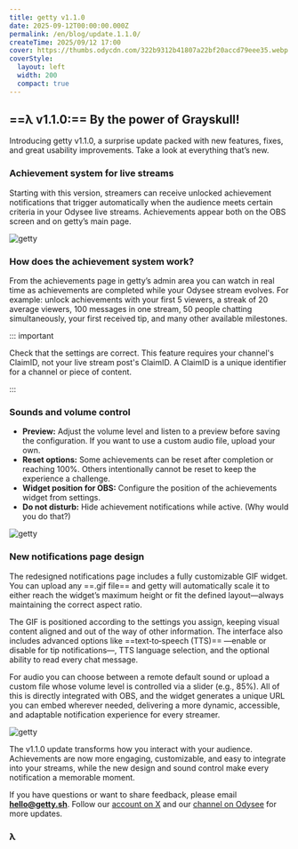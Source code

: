 ```yaml
---
title: getty v1.1.0
date: 2025-09-12T00:00:00.000Z
permalink: /en/blog/update.1.1.0/
createTime: 2025/09/12 17:00
cover: https://thumbs.odycdn.com/322b9312b41807a22bf20accd79eee35.webp
coverStyle:
  layout: left
  width: 200
  compact: true
---
```


## ==λ v1.1.0:== By the power of Grayskull!

Introducing getty v1.1.0, a surprise update packed with new features, fixes, and great usability improvements. Take a look at everything that’s new.

### Achievement system for live streams

Starting with this version, streamers can receive unlocked achievement notifications that trigger automatically when the audience meets certain criteria in your Odysee live streams. Achievements appear both on the OBS screen and on getty’s main page.

![getty](https://thumbs.odycdn.com/e69370a4bc0e536d87e9765d4fc3abb8.webp)

### How does the achievement system work?

From the achievements page in getty’s admin area you can watch in real time as achievements are completed while your Odysee stream evolves. For example: unlock achievements with your first 5 viewers, a streak of 20 average viewers, 100 messages in one stream, 50 people chatting simultaneously, your first received tip, and many other available milestones.

::: important

Check that the settings are correct. This feature requires your channel's ClaimID, not your live stream post's ClaimID. A ClaimID is a unique identifier for a channel or piece of content.

:::

### Sounds and volume control

- **Preview:** Adjust the volume level and listen to a preview before saving the configuration. If you want to use a custom audio file, upload your own.
- **Reset options:** Some achievements can be reset after completion or reaching 100%. Others intentionally cannot be reset to keep the experience a challenge.
- **Widget position for OBS:** Configure the position of the achievements widget from settings.
- **Do not disturb:** Hide achievement notifications while active. (Why would you do that?)

![getty](https://thumbs.odycdn.com/6f7d377e2b727d2aa8af57470c806b45.webp)

### New notifications page design

The redesigned notifications page includes a fully customizable GIF widget. You can upload any ==.gif file== and getty will automatically scale it to either reach the widget’s maximum height or fit the defined layout—always maintaining the correct aspect ratio.

The GIF is positioned according to the settings you assign, keeping visual content aligned and out of the way of other information. The interface also includes advanced options like ==text‑to‑speech (TTS)== —enable or disable for tip notifications—, TTS language selection, and the optional ability to read every chat message.

For audio you can choose between a remote default sound or upload a custom file whose volume level is controlled via a slider (e.g., 85%). All of this is directly integrated with OBS, and the widget generates a unique URL you can embed wherever needed, delivering a more dynamic, accessible, and adaptable notification experience for every streamer.

![getty](https://thumbs.odycdn.com/648040566cab26d75f90cc45017b46f1.webp)

The v1.1.0 update transforms how you interact with your audience. Achievements are now more engaging, customizable, and easy to integrate into your streams, while the new design and sound control make every notification a memorable moment.

If you have questions or want to share feedback, please email **hello@getty.sh**. Follow our [account on X](https://x.com/getty_sh) and our [channel on Odysee](https://odysee.com/@getty:8) for more updates.

### **λ**
